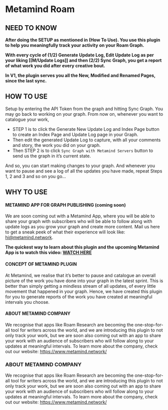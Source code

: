 # Metamind Roam

## NEED TO KNOW

**After doing the SETUP as mentioned in (How To Use). You use this plugin to help you meaningfully track your activity on your Roam Graph.**

**With every cycle of (1/2) Generate Update Log, Edit Update Log as per your liking [[M/Update Logs]] and then (2/2) Sync Graph, you get a report of what work you did after every creative bout.**

**In V1, the plugin serves you all the New, Modified and Renamed Pages, since the last sync.**

## HOW TO USE

Setup by entering the API Token from the graph and hitting Sync Graph. You may go back to working on your graph. From now on, whenever you want to catalogue your work,

- STEP 1 is to click the Generate New Update Log and Index Page button to create an Index Page and Update Log page in your Graph.
- Then edit the generated Update Log to capture, with all your comments and story, the work you did on your graph.
- Then STEP 2 is to click `Sync Graph with Metamind Servers` button to send us the graph in it’s current state.

And so, you can start making changes to your graph. And whenever you want to pause and see a log of all the updates you have made, repeat Steps 1, 2 and 3 and so on you go...

## WHY TO USE

#### METAMIND APP FOR GRAPH PUBLISHING (coming soon)

We are soon coming out with a Metamind App, where you will be able to share your graph with subscribers who will be able to follow along with update logs as you grow your graph and create more content. Mail us here to get a sneak peek of what their experience will look like: hi@metamind.network.

**The quickest way to learn about this plugin and the upcoming Metamind App is to watch this video: [WATCH HERE](https://www.loom.com/share/2c25d4ad6044410987d64ac1152885a7?sid=4a6ab46a-1bbf-42fa-8ee6-17f04037baa2)**

#### CONCEPT OF METAMIND PLUGIN

At Metamind, we realise that it’s better to pause and catalogue an overall picture of the work you have done into your graph in the latest sprint. This is better than simply getting a mindless stream of all updates, of every little movement that happened in your graph. Hence, we have created this plugin for you to generate reports of the work you have created at meaningful intervals you choose.

#### ABOUT METAMIND COMPANY

We recognise that apps like Roam Research are becoming the one-stop-for-all tool for writers across the world, and we are introducing this plugin to not only track your work, but we are soon also coming out with an app to share your work with an audience of subscribers who will follow along to your updates at meaningful intervals. To learn more about the company, check out our website: https://www.metamind.network/


### ABOUT METAMIND COMPANY

We recognise that apps like Roam Research are becoming the one-stop-for-all tool for writers across the world, and we are introducing this plugin to not only track your work, but we are soon also coming out with an app to share your work with an audience of subscribers who will follow along to your updates at meaningful intervals. To learn more about the company, check out our website: https://www.metamind.network/
